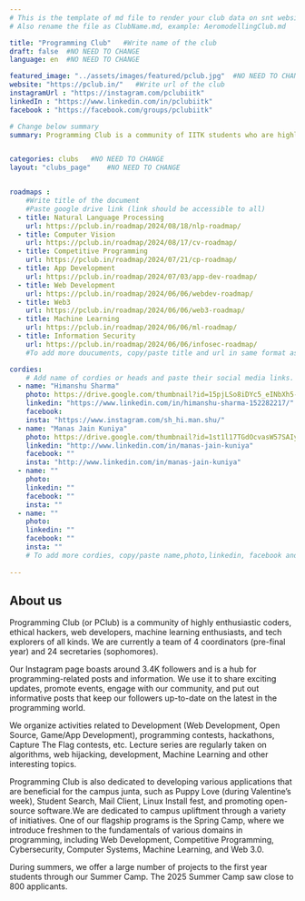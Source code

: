 ```yaml
---
# This is the template of md file to render your club data on snt website. The below example is of Aeromodelling Club, please modify the data according to your clunb.
# Also rename the file as ClubName.md, example: AeromodellingClub.md

title: "Programming Club"   #Write name of the club
draft: false  #NO NEED TO CHANGE
language: en  #NO NEED TO CHANGE

featured_image: "../assets/images/featured/pclub.jpg"  #NO NEED TO CHANGE
website: "https://pclub.in/"   #Write url of the club
instagramUrl : "https://instagram.com/pclubiitk"
linkedIn : "https://www.linkedin.com/in/pclubiitk"
facebook : "https://facebook.com/groups/pclubiitk"

# Change below summary
summary: Programming Club is a community of IITK students who are highly enthusiastic about development, algorithms, security, ML, and all other aspects of programming.


categories: clubs   #NO NEED TO CHANGE
layout: "clubs_page"    #NO NEED TO CHANGE


roadmaps :
    #Write title of the document
    #Paste google drive link (link should be accessible to all)
  - title: Natural Language Processing
    url: https://pclub.in/roadmap/2024/08/18/nlp-roadmap/
  - title: Computer Vision
    url: https://pclub.in/roadmap/2024/08/17/cv-roadmap/
  - title: Competitive Programming
    url: https://pclub.in/roadmap/2024/07/21/cp-roadmap/
  - title: App Development
    url: https://pclub.in/roadmap/2024/07/03/app-dev-roadmap/
  - title: Web Development
    url: https://pclub.in/roadmap/2024/06/06/webdev-roadmap/
  - title: Web3
    url: https://pclub.in/roadmap/2024/06/06/web3-roadmap/
  - title: Machine Learning
    url: https://pclub.in/roadmap/2024/06/06/ml-roadmap/
  - title: Information Security
    url: https://pclub.in/roadmap/2024/06/06/infosec-roadmap/
    #To add more doucuments, copy/paste title and url in same format as above.

cordies:
    # Add name of cordies or heads and paste their social media links.
  - name: "Himanshu Sharma"
    photo: https://drive.google.com/thumbnail?id=15pjLSo8iDYc5_eINbXh5-AQfIeZbRn0I&sz=w1000
    linkedin: "https://www.linkedin.com/in/himanshu-sharma-152282217/"
    facebook: 
    insta: "https://www.instagram.com/sh_hi.man.shu/"
  - name: "Manas Jain Kuniya"
    photo: https://drive.google.com/thumbnail?id=1st1l17TGdOcvasW57SAIyhPgJNAkekTF&sz=w1000
    linkedin: "http://www.linkedin.com/in/manas-jain-kuniya"
    facebook: ""
    insta: "http://www.linkedin.com/in/manas-jain-kuniya"
  - name: ""
    photo: 
    linkedin: ""
    facebook: ""
    insta: ""
  - name: ""
    photo: 
    linkedin: ""
    facebook: ""
    insta: ""
    # To add more cordies, copy/paste name,photo,linkedin, facebook and insta in same format as above.
    
---
```


<!-- Write about us section -->
## About us
Programming Club (or PClub) is a community of highly enthusiastic coders, ethical hackers, web developers, machine learning enthusiasts, and tech explorers of all kinds. We are currently a team of 4 coordinators (pre-final year) and 24 secretaries (sophomores).

Our Instagram page boasts around 3.4K followers and is a hub for programming-related posts and information. We use it to share exciting updates, promote events, engage with our community, and put out informative posts that keep our followers up-to-date on the latest in the programming world.

We organize activities related to Development (Web Development, Open Source, Game/App Development), programming contests, hackathons, Capture The Flag contests, etc. Lecture series are regularly taken on algorithms, web hijacking, development, Machine Learning and other interesting topics.

Programming Club is also dedicated to developing various applications that are beneficial for the campus junta, such as Puppy Love (during Valentine’s week), Student Search, Mail Client, Linux Install fest, and promoting open-source software.We are dedicated to campus upliftment through a variety of initiatives. One of our flagship programs is the Spring Camp, where we introduce freshmen to the fundamentals of various domains in programming, including Web Development, Competitive Programming, Cybersecurity, Computer Systems, Machine Learning, and Web 3.0.


During summers, we offer a large number of projects to the first year students through our Summer Camp. The 2025 Summer Camp saw close to 800 applicants.